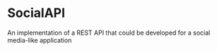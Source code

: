 # SocialAPI

An implementation of a REST API that could be developed for a social media-like application
